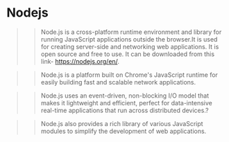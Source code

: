 # Nodejs

>> Node.js is a cross-platform runtime environment and library for running JavaScript applications outside the browser.It is used for 
>> creating server-side and networking web applications. It is open source and free to use. It can be downloaded from this link- https://nodejs.org/en/.

>> Node.js is a platform built on Chrome's JavaScript runtime for easily building fast and scalable network applications. 

>> Node.js uses an event-driven, non-blocking I/O model that makes it lightweight and efficient, perfect for data-intensive 
real-time applications that run across distributed devices.?

>> Node.js also provides a rich library of various JavaScript modules to simplify the development of web applications.
